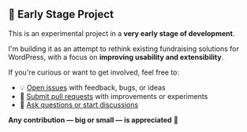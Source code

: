 ## 🚧 Early Stage Project

This is an experimental project in a **very early stage of development**.

I'm building it as an attempt to rethink existing fundraising solutions for WordPress, with a focus on **improving usability and extensibility**.

If you're curious or want to get involved, feel free to:

- 💡 [Open issues](https://github.com/yadenis/fundrik/issues) with feedback, bugs, or ideas  
- 🔧 [Submit pull requests](https://github.com/yadenis/fundrik/pulls) with improvements or experiments  
- 💬 [Ask questions or start discussions](https://github.com/yadenis/fundrik/discussions)

**Any contribution — big or small — is appreciated** 🙌
